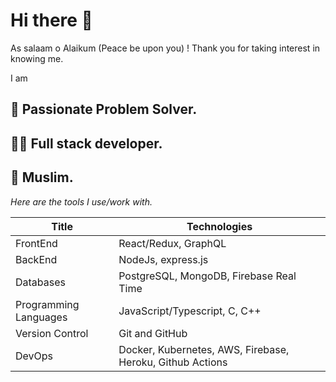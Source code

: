 # Hi there 👋 #

As salaam o Alaikum (Peace be upon you) ! Thank you for taking interest in knowing me.

I am
## 🎲 Passionate Problem Solver. ##
## 👨‍💻 Full stack developer. ##
## 🕌 Muslim. ##

_Here are the tools I use/work with._

| Title                 | Technologies                                              |
| --------------------- | --------------------------------------------------------- |
| FrontEnd              | React/Redux, GraphQL                                      |
| BackEnd               | NodeJs, express.js                                        |
| Databases             | PostgreSQL, MongoDB, Firebase Real Time                   |
| Programming Languages | JavaScript/Typescript, C, C++                             |
| Version Control       | Git and GitHub                                            |
| DevOps                | Docker, Kubernetes, AWS, Firebase, Heroku, Github Actions |
